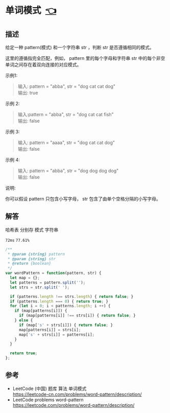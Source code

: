 # <a id="wordPattern"></a>单词模式&nbsp;&nbsp;[:point_left:][readme.problemSet.algorithm.wordPattern] #

## 描述 ##

给定一种 pattern(模式) 和一个字符串 str ，判断 str 是否遵循相同的模式。

这里的遵循指完全匹配，例如， pattern 里的每个字母和字符串 str 中的每个非空单词之间存在着双向连接的对应模式。

示例1:

> 输入: pattern = "abba", str = "dog cat cat dog"  
> 输出: true

示例 2:

> 输入:pattern = "abba", str = "dog cat cat fish"  
> 输出: false

示例 3:

> 输入: pattern = "aaaa", str = "dog cat cat dog"  
> 输出: false

示例 4:

> 输入: pattern = "abba", str = "dog dog dog dog"  
> 输出: false

说明:

你可以假设 pattern 只包含小写字母， str 包含了由单个空格分隔的小写字母。

## 解答 ##

哈希表 分别存 模式 字符串

`72ms` `77.61%`

```javascript
/**
 * @param {string} pattern
 * @param {string} str
 * @return {boolean}
 */
var wordPattern = function(pattern, str) {
  let map = {};
  let patterns = pattern.split('');
  let strs = str.split(' ');

  if (patterns.length !== strs.length) { return false; }
  if (patterns.length === 0) { return true; }
  for (let i = 0; i < patterns.length; i ++) {
    if (map[patterns[i]]) {
      if (map[patterns[i]] !== strs[i]) { return false; }
    } else {
      if (map['s' + strs[i]]) { return false; }
      map[patterns[i]] = strs[i];
      map['s' + strs[i]] = patterns[i];
    }
  }

  return true;
};
```

## 参考 ##

* LeetCode (中国) 题库 算法 单词模式  
  <https://leetcode-cn.com/problems/word-pattern/description/>
* LeetCode problems word-pattern  
  <https://leetcode.com/problems/word-pattern/description/>

<!-- 链接 开始 -->
[readme.problemSet.algorithm.wordPattern]: ../../README.md#problemSet.algorithm.wordPattern "README"
<!-- 链接 结束 -->
